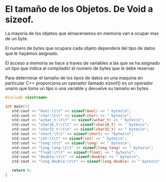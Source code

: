  El tamaño de los Objetos. De Void a sizeof.
 ===
 La mayoria de los objetos que almacenamos en memoria van a ocupar mas de un byte.

 El numero de bytes que ocupara cada objeto dependerá del tipo de datos que le hayamos asignado.

 El acceso a memoria se hace a traves de variables a las que se ha asignado un tipo que indica al compilador el numero de bytes que le debe reservar.

 Para determinar el tamaño de los tipos de datos en una maquina en particular C++ proporciona un operador llamado sizeof() es un operador unario que toma un tipo o una variable y devuelve su tamaño en bytes.

 ```c++
 #include <iostream>

 int main(){
    std:cout << "bool:\t\t" << sizeof(bool) << " bytes\n";
    std:cout << "char:\t\t" << sizeof(char) << " bytes\n";
    std:cout << "wchar_t:\t\t" << sizeof(wchar_t) << " bytes\n";
    std:cout << "char16_t:\t\t" << sizeof(char16_t) << " bytes\n";
    std:cout << "char32_t:\t\t" << sizeof(char32_t) << " bytes\n";
    std:cout << "short:\t\t" << sizeof(short) << "bytes\n";
    std:cout << "int:\t\t" << sizeof(int) << " bytes\n";
    std:cout << "long:\t\t" << sizeof(long) << " bytes\n";
    std:cout << "long long:\t\t" << sizeof(long long) << " bytes\n";
    std:cout << "float:\t\t" << sizeof(float) << " bytes\n";
    std:cout << "double:\t\t" << sizeof(double) << " bytes\n";
    std:cout << "long double:\t\t" << sizeof(long double) << " bytes\n";

    return 0;
 }
 ```